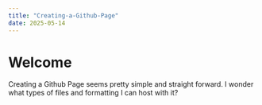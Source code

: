 ```yaml
---
title: "Creating-a-Github-Page"
date: 2025-05-14
---
```


# Welcome 

Creating a Github Page seems pretty simple and straight forward. 
I wonder what types of files and formatting I can host with it?
